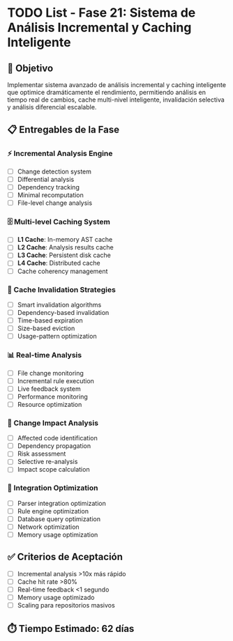 # TODO List - Fase 21: Sistema de Análisis Incremental y Caching Inteligente

## 🎯 Objetivo
Implementar sistema avanzado de análisis incremental y caching inteligente que optimice dramáticamente el rendimiento, permitiendo análisis en tiempo real de cambios, cache multi-nivel inteligente, invalidación selectiva y análisis diferencial escalable.

## 📋 Entregables de la Fase

### ⚡ Incremental Analysis Engine
- [ ] Change detection system
- [ ] Differential analysis
- [ ] Dependency tracking
- [ ] Minimal recomputation
- [ ] File-level change analysis

### 🗄️ Multi-level Caching System
- [ ] **L1 Cache**: In-memory AST cache
- [ ] **L2 Cache**: Analysis results cache  
- [ ] **L3 Cache**: Persistent disk cache
- [ ] **L4 Cache**: Distributed cache
- [ ] Cache coherency management

### 🔄 Cache Invalidation Strategies
- [ ] Smart invalidation algorithms
- [ ] Dependency-based invalidation
- [ ] Time-based expiration
- [ ] Size-based eviction
- [ ] Usage-pattern optimization

### 📊 Real-time Analysis
- [ ] File change monitoring
- [ ] Incremental rule execution
- [ ] Live feedback system
- [ ] Performance monitoring
- [ ] Resource optimization

### 🎯 Change Impact Analysis
- [ ] Affected code identification
- [ ] Dependency propagation
- [ ] Risk assessment
- [ ] Selective re-analysis
- [ ] Impact scope calculation

### 🔗 Integration Optimization
- [ ] Parser integration optimization
- [ ] Rule engine optimization
- [ ] Database query optimization
- [ ] Network optimization
- [ ] Memory usage optimization

## ✅ Criterios de Aceptación
- [ ] Incremental analysis >10x más rápido
- [ ] Cache hit rate >80%
- [ ] Real-time feedback <1 segundo
- [ ] Memory usage optimizado
- [ ] Scaling para repositorios masivos

## ⏱️ Tiempo Estimado: 62 días
